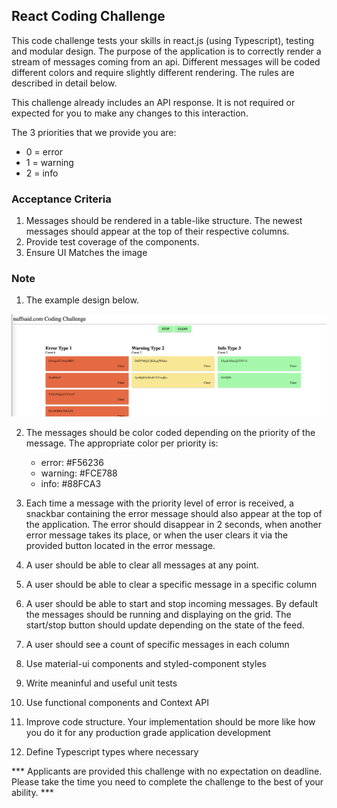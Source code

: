 ## React Coding Challenge

This code challenge tests your skills in react.js (using Typescript), testing and modular design.
The purpose of the application is to correctly render a stream of messages coming from an api. Different messages will be coded different colors and require slightly different rendering. The rules are described in detail below.

This challenge already includes an API response. It is not required or expected for you to make any changes to this interaction.

The 3 priorities that we provide you are:
  * 0 = error
  * 1 = warning
  * 2 = info

### Acceptance Criteria

1. Messages should be rendered in a table-like structure. The newest messages should appear at the top of their respective columns.
2. Provide test coverage of the components. 
3. Ensure UI Matches the image

### Note

1. The example design below.

![Example Design](./mock.png)


2. The messages should be color coded depending on the priority of the message. The appropriate color per priority is:

   * error: #F56236
   * warning: #FCE788
   * info: #88FCA3

3. Each time a message with the priority level of error is received, a snackbar containing the error message should also appear at the top of the application. The error should disappear in 2 seconds, when another error message takes its place, or when the user clears it via the provided button located in the error message.
4. A user should be able to clear all messages at any point.
5. A user should be able to clear a specific message in a specific column
6. A user should be able to start and stop incoming messages. By default the messages should be running and displaying on the grid. The start/stop button should update depending on the state of the feed.
7. A user should see a count of specific messages in each column
8. Use material-ui components and styled-component styles
9. Write meaninful and useful unit tests
10. Use functional components and Context API
11. Improve code structure. Your implementation should be more like how you do it for any production grade application development
12. Define Typescript types where necessary

*** Applicants are provided this challenge with no expectation on deadline. Please take the time you need to complete the challenge to the best of your ability. ***
